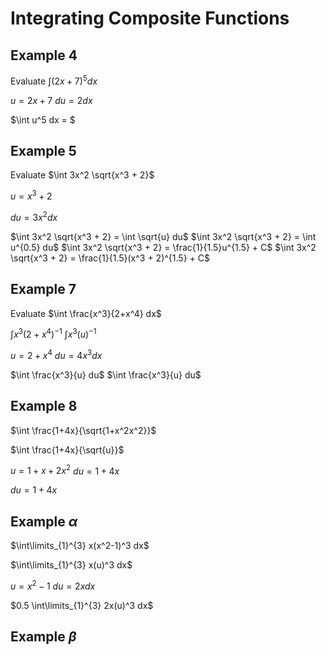 # Integrating Composite Functions

## Example 4

Evaluate $\int (2x + 7)^5 dx$

$u = 2x + 7$
$du = 2 dx$

$\int u^5 dx = $


## Example 5

Evaluate $\int 3x^2 \sqrt{x^3 + 2}$

$u = x^3 + 2$

$du = 3x^2 dx$

$\int 3x^2 \sqrt{x^3 + 2} = \int \sqrt{u} du$
$\int 3x^2 \sqrt{x^3 + 2} = \int u^{0.5} du$
$\int 3x^2 \sqrt{x^3 + 2} = \frac{1}{1.5}u^{1.5} + C$
$\int 3x^2 \sqrt{x^3 + 2} = \frac{1}{1.5}(x^3 + 2)^{1.5} + C$

## Example 7

Evaluate $\int \frac{x^3}{2+x^4} dx$

$\int x^3 (2+x^4)^{-1}$
$\int x^3 (u)^{-1}$

$u = 2+x^4$
$du = 4x^3 dx$

$\int \frac{x^3}{u} du$
$\int \frac{x^3}{u} du$

## Example 8

$\int \frac{1+4x}{\sqrt{1+x^2x^2}}$

$\int \frac{1+4x}{\sqrt{u}}$

$u = 1+x+2x^2$
$du = 1+4x$

$du = 1+4x$

## Example $\alpha$

$\int\limits_{1}^{3} x(x^2-1)^3 dx$

$\int\limits_{1}^{3} x(u)^3 dx$

$u = x^2-1$
$du = 2x dx$

$0.5 \int\limits_{1}^{3} 2x(u)^3 dx$

## Example $\beta$
